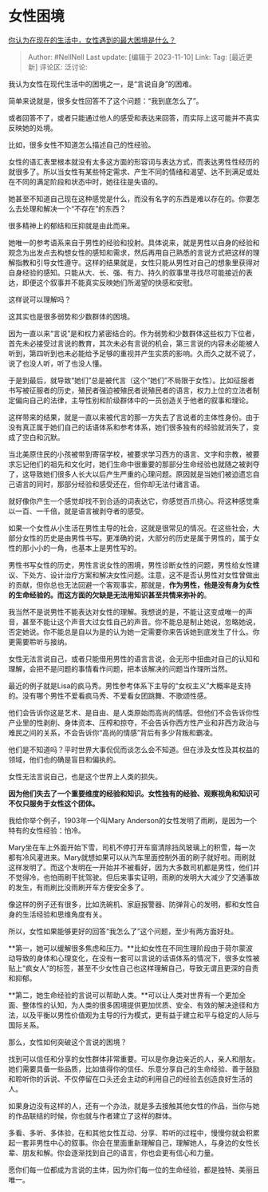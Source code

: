 # 女性困境
[你认为在现在的生活中，女性遇到的最大困境是什么？](https://www.zhihu.com/question/520559819/answer/3283567203)

> Author: #NellNell
> Last update: [编辑于 2023-11-10]
> Link:
> Tag: [最近更新]
> 评论区:
> 泛讨论:

我认为女性在现代生活中的困境之一，是“言说自身”的困难。

简单来说就是，很多女性回答不了这个问题：“我到底怎么了”。

或者回答不了，或者只能通过他人的感受和表达来回答，而实际上这可能并不真实反映她的处境。

比如，很多女性不知道怎么描述自己的性经验。

女性的语汇表里根本就没有太多这方面的形容词与表达方式，而表达男性性经历的就很多了。所以当女性有某些特定需求、产生不同的情绪和渴望、达不到满足或处在不同的满足阶段和状态中时，她往往是失语的。

她甚至不知道自己现在这种感觉是什么，而没有名字的东西是难以存在的。你要怎么去处理和解决一个“不存在”的东西？

很多精神上的郁结和压抑就是由此而来。

她唯一的参考语系来自于男性的经验和投射。具体说来，就是男性以自身的经验和观念为出发点去构想女性的感知和需求，然后再用自己熟悉的言说方式把这样的理解指教和引导女性遵守。这样的结果就是，女性只能从男性对自己的想象里获得对自身经验的感知。只能从大、长、强、有力、持久的叙事里寻找尽可能接近的表达，即便这个叙事并不能真实反映她们所渴望的快感和安慰。

这样说可以理解吗？

这其实也是很多弱势和少数群体的困境。

因为一直以来“言说”是和权力紧密结合的。作为弱势和少数群体这些权力下位者，首先未必接受过言说的教育，其次未必有言说的机会，第三言说的内容未必能被人听到，第四听到也未必能给予足够的重视并产生实质的影响。久而久之就不说了，说了也没人听，听了也没人懂。

于是到最后，就导致“她们”总是被代言（这个“她们”不局限于女性）。比如征服者书写被征服者的历史，殖民者强迫被殖民者说殖民者的语言，权力上位的立法者制定偏向自己的法律，主导性别和阶级群体中的一员创造关于他者的叙事和理论。

这样带来的结果，就是一直以来被代言的那一方失去了言说者的主体性身份。由于没有真正属于她们自己的话语体系和参考体系，她们很多独有的经验就消失了，变成了空白和沉默。

当北美原住民的小孩被带到寄宿学校，被要求学习西方的语言、文字和宗教，被要求忘记他们的祖先和文化时，她们生命中很重要的那部分生命经验也就随之被剥夺了，这导致她们很多人长大以后产生严重的心理问题。原因就是当她们被迫遗忘自己语言的同时，那部分经验和感受还在，但你却无法付诸言语。

就好像你产生一个感觉却找不到合适的词表达它，你感觉百爪挠心。将这种感觉乘以一百、一千倍，就是语言被剥夺者的感受。

如果一个女性从小生活在男性主导的社会，这就是很常见的情况。在这些社会，大部分女性的历史是由男性书写。更准确的说，大部分的历史是属于男性的，属于女性的那小小的一角，也基本上是男性写的。

男性书写女性的历史，男性言说女性的困境，男性诊断女性的问题，男性给女性建议、下处方、设计治疗方案和解决女性问题。注意，这不是否认男性对女性曾做出的贡献，但你总也无法回避一个客观事实，那就是，**作为男性，他是没有身为女性的生命经验的。而这方面的欠缺是无法用知识甚至共情来弥补的**。

我当然不是说男性不能表达对女性的理解。我想说的是，不能让这变成唯一的声音，甚至不能让这个声音大过女性自己的声音。你不能总是制止她说，忽略她说，否定她说。你不能总是自以为是的认为她一定需要你来告诉她到底发生了什么。你更需要聆听与接纳。

女性无法言说自己，或者只能借用男性的语言言说，会无形中扭曲对自己的认知和理解，会把不是问题的事情看作问题，把本该解决的问题当作理所当然。

最近的例子就是Lisa的疯马秀。男性参考体系下主导的“女权主义”大概率是支持的。没有哪个男性不爱看疯马秀、不爱看女团跳舞、不歌颂性感。

他们会告诉你这是艺术、是自由、是人类原始而高尚的情感。但他们不会告诉你性产业里的性剥削、身体资本、压榨和掠夺，不会告诉你西方性产业和非西方政治与难民之间的关系，不会告诉你“高尚的情感”背后有多少背叛和霸凌。

他们是不知道吗？平时世界大事侃侃而谈怎么会不知道。但在涉及女性及其权益的领域，他们也的确是盲目和偏执的。

女性无法言说自己，也是这个世界上人类的损失。

**因为他们失去了一个重要维度的经验和知识。女性独有的经验、观察视角和知识可不仅只服务于女性这个团体。**

我给你举个例子，1903年一个叫Mary Anderson的女性发明了雨刷，是因为一个特有的女性经验：怕冷。

Mary坐在车上外面开始下雪，司机不停打开车窗清除挡风玻璃上的积雪，每一次都有冷风灌进来。Mary就想如果可以从汽车里面控制外面的刷子就好啦。雨刷就这样发明了。而这个发明在一开始并不被看好，因为大多数司机都是男性，他们并不觉得冷，也怕雨刷干扰驾驶。但后来事实证明，雨刷的发明大大减少了交通事故的发生，有雨刷比没雨刷开车方便安全多了。

像这样的例子还有很多，比如洗碗机、家庭报警器、防弹背心的发明，都和女性自身的生活经验和思维角度有关。

所以，女性如果能够更好的回答“我怎么了”这个问题，至少有两方面好处。

**第一，她可以缓解很多焦虑和压力。**比如女性在不同生理阶段由于荷尔蒙波动导致的身体和心理变化，在没有一套可以言说的话语体系的情况下，很多女性被贴上“疯女人”的标签，甚至不少女性自己也这样理解自己，导致无谓且更深的自责和抑郁。

**第二，她生命经验的言说可以帮助人类。**可以让人类对世界有一个更加全面、整体性的认知，为人类的很多困境提供更加优质、安全、有效的解决途径和方法，以及平衡以男性价值观为主导的行为模式，更有益于建立和平与稳定的人际与国际关系。

那么，女性如何突破这个言说的困境？

找到可以信任和分享的女性群体非常重要。可以是你身边亲近的人，亲人和朋友。她们需要具备一些品质，比如值得你的信任、乐意分享自己的生命经验、善于鼓励和聆听你的诉说、不仅停留在口头还会主动的利用自己的经验去创造良好生活的人。

如果身边没有这样的人，还有一个办法，就是多去接触其他女性的作品，当你与她的作品联结的时候，你也就与作者建立了这样的群体。

多看、多听、多体验，在和其他女性互动、分享、聆听的过程中，慢慢你就会积累起一套非男性中心的叙事。你会在里面重新理解自己，理解她人，与身边的女性长辈、朋友和解。你会逐渐找到自己的语言，你也会更有信心和力量。

愿你们每一位都成为言说的主体，因为你们每一位的生命经验，都是独特、美丽且唯一。